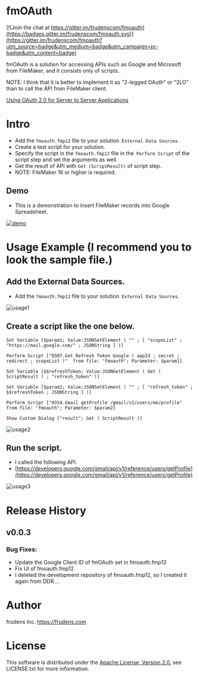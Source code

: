 # fmOAuth

[![Join the chat at https://gitter.im/frudenscom/fmoauth](https://badges.gitter.im/frudenscom/fmoauth.svg)](https://gitter.im/frudenscom/fmoauth?utm_source=badge&utm_medium=badge&utm_campaign=pr-badge&utm_content=badge)

fmOAuth is a solution for accessing APIs such as Google and Microsoft from FileMaker, and it consists only of scripts.

NOTE: I think that it is better to implement it as "2-legged OAuth" or "2LO" than to call the API from FileMaker client.

[Using OAuth 2.0 for Server to Server Applications](https://developers.google.com/identity/protocols/OAuth2ServiceAccount)

# Intro

* Add the `fmoauth.fmp12` file to your solution` External Data Sources`.
* Create a test script for your solution.
* Specify the script in the `fmoauth.fmp12` file in the` Perform Script` of the script step and set the arguments as well.
* Get the result of API with `Get (ScriptResult)` of script step.
* NOTE: FileMaker 16 or higher is required.

## Demo

* This is a demonstration to insert FileMaker records into Google Spreadsheet.

[![demo](https://user-images.githubusercontent.com/31458364/46208019-4b2a2800-c364-11e8-81b0-6928983ed90e.png)](https://www.youtube.com/watch?v=EKo8YYYbWkQ)

# Usage Example (I recommend you to look the sample file.)

## Add the External Data Sources.

* Add the `fmoauth.fmp12` file to your solution` External Data Sources`.

![usage1](https://user-images.githubusercontent.com/31458364/46208032-5d0bcb00-c364-11e8-8e5d-e17be76e7a0b.png)

## Create a script like the one below.

```
Set Variable [$param1; Value:JSONSetElement ( "" ; [ "scopeList" ; "https://mail.google.com/" ; JSONString ] )]

Perform Script ["0307.Get Refresh Token Google ( appId ; secret ; redirect ; scopeList )"  from file: "fmoauth"; Parameter: $param1]

Set Variable [$$refreshToken; Value:JSONGetElement ( Get ( ScriptResult ) ; "refresh_token" )]

Set Variable [$param2; Value:JSONSetElement ( "" ; [ "refresh_token" ; $$refreshToken ; JSONString ] )]

Perform Script ["0354.Gmail getProfile /gmail/v1/users/me/profile"  from file: "fmoauth"; Parameter: $param2]

Show Custom Dialog ["result"; Get ( ScriptResult )]
```

![usage2](https://user-images.githubusercontent.com/31458364/46208049-6bf27d80-c364-11e8-8cf7-c4edea501ea1.png)

## Run the script.

* I called the following API.
* [https://developers.google.com/gmail/api/v1/reference/users/getProfile](https://developers.google.com/gmail/api/v1/reference/users/getProfile)

![usage3](https://user-images.githubusercontent.com/31458364/46208062-744ab880-c364-11e8-8842-8a4c477130bd.png)

# Release History

## v0.0.3

### Bug Fixes:

* Update the Google Client ID of fmOAuth set in fmoauth.fmp12
* Fix UI of fmoauth.fmp12
* I deleted the development repository of fmoauth.fmp12, so I created it again from DDR ...

# Author

frudens Inc. <https://frudens.com>

# License

This software is distributed under the
[Apache License, Version 2.0](http://www.apache.org/licenses/LICENSE-2.0),
see LICENSE.txt for more information.
